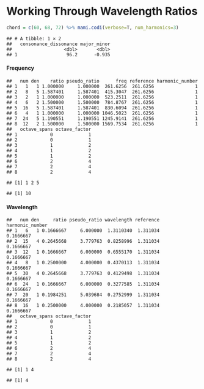 Working Through Wavelength Ratios
================

``` r
chord = c(60, 68, 72) %>% mami.codi(verbose=T, num_harmonics=3)
```

    ## # A tibble: 1 × 2
    ##   consonance_dissonance major_minor
    ##                   <dbl>       <dbl>
    ## 1                  96.2      -0.935

#### Frequency

    ##   num den    ratio pseudo_ratio      freq reference harmonic_number
    ## 1   1   1 1.000000     1.000000  261.6256  261.6256               1
    ## 2   8   5 1.587401     1.587401  415.3047  261.6256               1
    ## 3   2   1 1.000000     1.000000  523.2511  261.6256               1
    ## 4   6   2 1.500000     1.500000  784.8767  261.6256               1
    ## 5  16   5 1.587401     1.587401  830.6094  261.6256               1
    ## 6   4   1 1.000000     1.000000 1046.5023  261.6256               1
    ## 7  24   5 1.190551     1.190551 1245.9141  261.6256               1
    ## 8  12   2 1.500000     1.500000 1569.7534  261.6256               1
    ##   octave_spans octave_factor
    ## 1            0             1
    ## 2            0             1
    ## 3            1             2
    ## 4            1             2
    ## 5            1             2
    ## 6            2             4
    ## 7            2             4
    ## 8            2             4

    ## [1] 1 2 5

    ## [1] 10

#### Wavelength

    ##   num den     ratio pseudo_ratio wavelength reference harmonic_number
    ## 1   6   1 0.1666667     6.000000  1.3110340  1.311034       0.1666667
    ## 2  15   4 0.2645668     3.779763  0.8258996  1.311034       0.1666667
    ## 3  12   1 0.1666667     6.000000  0.6555170  1.311034       0.1666667
    ## 4   8   1 0.2500000     4.000000  0.4370113  1.311034       0.1666667
    ## 5  30   4 0.2645668     3.779763  0.4129498  1.311034       0.1666667
    ## 6  24   1 0.1666667     6.000000  0.3277585  1.311034       0.1666667
    ## 7  20   1 0.1984251     5.039684  0.2752999  1.311034       0.1666667
    ## 8  16   1 0.2500000     4.000000  0.2185057  1.311034       0.1666667
    ##   octave_spans octave_factor
    ## 1            0             1
    ## 2            0             1
    ## 3            1             2
    ## 4            1             2
    ## 5            1             2
    ## 6            2             4
    ## 7            2             4
    ## 8            2             4

    ## [1] 1 4

    ## [1] 4
